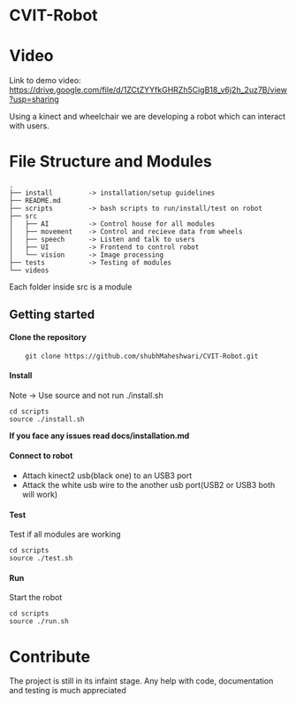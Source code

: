 # CVIT-Robot

# Video
Link to demo video:  https://drive.google.com/file/d/1ZCtZYYfkGHRZh5CigB18_v6j2h_2uz7B/view?usp=sharing

Using a kinect and wheelchair we are developing a robot which can interact with users. 

# File Structure and Modules
```
.
├── install         -> installation/setup guidelines
├── README.md 
├── scripts         -> bash scripts to run/install/test on robot
├── src
│   ├── AI          -> Control house for all modules
│   ├── movement    -> Control and recieve data from wheels
│   ├── speech      -> Listen and talk to users
│   ├── UI          -> Frontend to control robot
│   └── vision      -> Image processing 
├── tests           -> Testing of modules  
└── videos          
```

Each folder inside src is a module

## Getting started 
#### Clone the repository  
```
    git clone https://github.com/shubhMaheshwari/CVIT-Robot.git
```
#### Install 
Note -> Use source and not run ./install.sh
```
cd scripts
source ./install.sh
```
**If you face any issues read docs/installation.md**

#### Connect to robot 
- Attach kinect2 usb(black one) to an USB3 port
- Attack the white usb wire to the another usb port(USB2 or USB3 both will work) 

#### Test
Test if all modules are working
```
cd scripts
source ./test.sh
```

#### Run 
Start the robot
```
cd scripts
source ./run.sh
```
# Contribute 
The project is still in its infaint stage. Any help with code, documentation and testing is much appreciated

